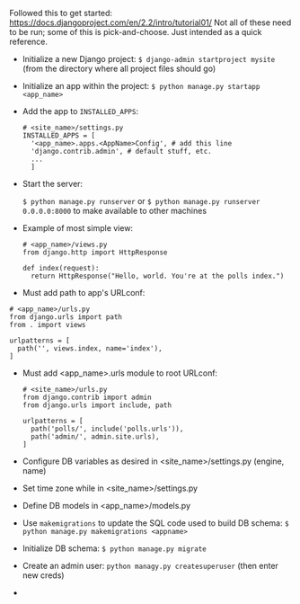 Followed this to get started: https://docs.djangoproject.com/en/2.2/intro/tutorial01/
Not all of these need to be run; some of this is pick-and-choose. Just intended as a quick reference.

- Initialize a new Django project: `$ django-admin startproject mysite` (from the directory where all project files should go)
  
- Initialize an app within the project: `$ python manage.py startapp <app_name>`
  
- Add the app to `INSTALLED_APPS`:

  ```
  # <site_name>/settings.py
  INSTALLED_APPS = [
    '<app_name>.apps.<AppName>Config', # add this line
    'django.contrib.admin', # default stuff, etc.
    ...
    ]
  ```

- Start the server:

  `$ python manage.py runserver` or `$ python manage.py runserver 0.0.0.0:8000` to make available to other machines
  
- Example of most simple view:

  ```
  # <app_name>/views.py
  from django.http import HttpResponse
  
  def index(request):
    return HttpResponse("Hello, world. You're at the polls index.")
  ```
  
 - Must add path to app's URLconf:
 
  ```
  # <app_name>/urls.py
  from django.urls import path
  from . import views

  urlpatterns = [
    path('', views.index, name='index'),
  ]
  ```

- Must add <app_name>.urls module to root URLconf:

  ```
  # <site_name>/urls.py
  from django.contrib import admin
  from django.urls import include, path

  urlpatterns = [
    path('polls/', include('polls.urls')),
    path('admin/', admin.site.urls),
  ]
  ```
    
- Configure DB variables as desired in <site_name>/settings.py (engine, name)

- Set time zone while in <site_name>/settings.py

- Define DB models in <app_name>/models.py

- Use `makemigrations` to update the SQL code used to build DB schema: `$ python manage.py makemigrations <appname>`

- Initialize DB schema: `$ python manage.py migrate`

- Create an admin user: `python managy.py createsuperuser` (then enter new creds)

- 



